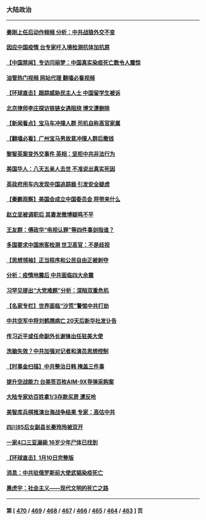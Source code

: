 ### 大陆政治
---
#### [秦刚上任后动作频频 分析：中共战狼外交不变](../../pages/ncid277/n13905305.md?01122045) 
#### [因应中国疫情 台专家吁入境检测抗体加抗原](../../pages/ncid277/n13905274.md?01122045) 
#### [【中国禁闻】专访闫丽梦：中国真实染疫死亡数令人震惊](../../pages/ncid277/n13904954.md?01122045) 
#### [油管热门视频 网站代理 翻墙必看视频](http://138.2.39.72:81/youtube.html?epic-marker?01122045)
#### [【环球直击】跟踪威胁民主人士 中国留学生被诉](../../pages/ncid277/n13904949.md?01122045) 
#### [北京律师李庄探访铁链女遇阻挠 博文遭删除](../../pages/ncid277/n13905176.md?01122045) 
#### [【新闻看点】宝马车冲撞人群 司机自称高官家属](../../pages/ncid277/n13904967.md?01122045) 
#### [【翻墙必看】广州宝马男故意冲撞人群后撒钱](../../pages/ncid277/n13905103.md?01122045) 
#### [黎智英案变外交事件 英相：坚拒中共非法行为](../../pages/ncid277/n13904982.md?01122045) 
#### [美国华人：八天五亲人去世 不准说出真实死因](../../pages/ncid277/n13904818.md?01122045) 
#### [英政府用车内发现中国追踪器 引发安全疑虑](../../pages/ncid277/n13904978.md?01122045) 
#### [【秦鹏观察】美国会成立中国委员会 将带来什么](../../pages/ncid277/n13904962.md?01122045) 
#### [赵立坚被调职后 其妻发微博疑鸣不平](../../pages/ncid277/n13905045.md?01122045) 
#### [王友群：傅政华“电视认罪”等四件事剑指谁？](../../pages/ncid277/n13904741.md?01122045) 
#### [多国要求中国旅客检测 世卫高官：不是歧视](../../pages/ncid277/n13904906.md?01122045) 
#### [【思想领袖】正当程序和公民自由正被剥夺](../../pages/ncid277/n13878046.md?01122045) 
#### [分析：疫情地震后 中共面临四大余震](../../pages/ncid277/n13904852.md?01122045) 
#### [习罕见提出“大党难题”分析：深陷双重危机](../../pages/ncid277/n13904766.md?01122045) 
#### [【名家专栏】世界面临“沙荒”警惕中共打劫](../../pages/ncid277/n13904662.md?01122045) 
#### [中共空军中将刘鹤翘病亡 20天后新华社发讣告](../../pages/ncid277/n13904779.md?01122045) 
#### [传习近平或任命副外长谢锋出任驻美大使](../../pages/ncid277/n13904776.md?01122045) 
#### [洗脑失效？中共加强对记者和演员思想控制](../../pages/ncid277/n13904552.md?01122045) 
#### [【时事金扫描】中共整治日韩 掩盖三件事](../../pages/ncid277/n13904725.md?01122045) 
#### [提升空战能力 台美签百枚AIM-9X导弹采购案](../../pages/ncid277/n13904324.md?01122045) 
#### [大陆专家劝百姓拿1/3存款买房 遭反呛](../../pages/ncid277/n13904551.md?01122045) 
#### [美智库兵棋推演台海战争结果 专家：高估中共](../../pages/ncid277/n13904396.md?01122045) 
#### [四川85后女副县长秦玲玲被双开](../../pages/ncid277/n13904560.md?01122045) 
#### [一家4口三亚溺毙 16岁少年尸体已找到](../../pages/ncid277/n13904537.md?01122045) 
#### [【环球直击】1月10日完整版](../../pages/ncid277/n13904057.md?01122045) 
#### [消息：中共驻俄罗斯前大使武韬染疫死亡](../../pages/ncid277/n13904401.md?01122045) 
#### [惠虎宇：社会主义——现代文明的死亡之路](../../pages/ncid277/n13904452.md?01122045) 

---
#### 第 [ [470](./470.md?01122045) / [469](./469.md?01122045) / [468](./468.md?01122045) / [467](./467.md?01122045) / [466](./466.md?01122045) / [465](./465.md?01122045) / [464](./464.md?01122045) / [463](./463.md?01122045) ] 页

